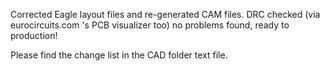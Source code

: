 Corrected Eagle layout files and re-generated CAM files. DRC checked (via eurocircuits.com 's PCB visualizer too) no problems found, ready to production!

Please find the change list in the CAD folder text file.